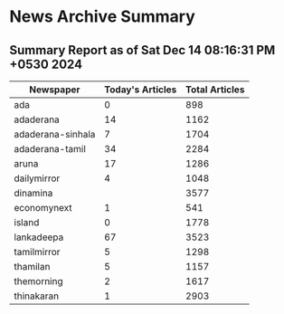 # News Archive Summary
## Summary Report as of Sat Dec 14 08:16:31 PM +0530 2024
| Newspaper | Today's Articles | Total Articles |
|-----------|------------------|----------------|
| ada | 0 | 898 |
| adaderana | 14 | 1162 |
| adaderana-sinhala | 7 | 1704 |
| adaderana-tamil | 34 | 2284 |
| aruna | 17 | 1286 |
| dailymirror | 4 | 1048 |
| dinamina |  | 3577 |
| economynext | 1 | 541 |
| island | 0 | 1778 |
| lankadeepa | 67 | 3523 |
| tamilmirror | 5 | 1298 |
| thamilan | 5 | 1157 |
| themorning | 2 | 1617 |
| thinakaran | 1 | 2903 |
